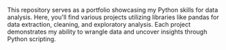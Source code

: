 This repository serves as a portfolio showcasing my Python skills for data analysis. Here, you'll find various projects utilizing libraries like pandas for data extraction, cleaning, and exploratory analysis. Each project demonstrates my ability to wrangle data and uncover insights through Python scripting.
